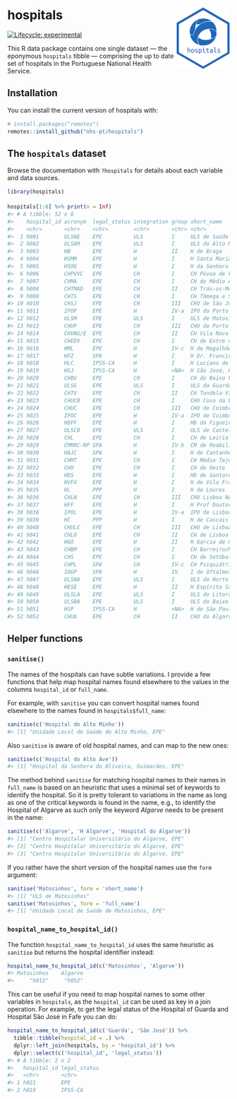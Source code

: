 
<!-- README.md is generated from README.Rmd. Please edit that file -->

# hospitals <img src='man/figures/logo.svg' align="right" height="139" />

<!-- badges: start -->

[![Lifecycle:
experimental](https://img.shields.io/badge/lifecycle-experimental-orange.svg)](https://lifecycle.r-lib.org/articles/stages.html#experimental)
<!-- badges: end -->

This R data package contains one single dataset — the eponymous
`hospitals` tibble — comprising the up to date set of hospitals in the
Portuguese National Health Service.

## Installation

You can install the current version of hospitals with:

``` r
# install.packages("remotes")
remotes::install_github("nhs-pt/hospitals")
```

## The `hospitals` dataset

Browse the documentation with `?hospitals` for details about each
variable and data sources.

``` r
library(hospitals)

hospitals[1:6] %>% print(n = Inf)
#> # A tibble: 52 x 6
#>    hospital_id acronym  legal_status integration group short_name               
#>    <chr>       <chr>    <chr>        <chr>       <chr> <chr>                    
#>  1 h001        ULSNE    EPE          ULS         I     ULS de Saúde do Nordeste 
#>  2 h002        ULSAM    EPE          ULS         I     ULS do Alto Minho        
#>  3 h003        HB       EPE          H           II    H de Braga               
#>  4 h004        HSMM     EPE          H           I     H Santa Maria Maior      
#>  5 h005        HSOG     EPE          H           I     H da Senhora da Oliveira 
#>  6 h006        CHPVVC   EPE          CH          I     CH Póvoa de Varzim/Vila …
#>  7 h007        CHMA     EPE          CH          I     CH do Médio Ave          
#>  8 h008        CHTMAD   EPE          CH          II    CH Trás-os-Montes e Alto…
#>  9 h009        CHTS     EPE          CH          I     CH Tâmega e Sousa        
#> 10 h010        CHSJ     EPE          CH          III   CHU de São João          
#> 11 h011        IPOP     EPE          H           IV-a  IPO do Porto             
#> 12 h012        ULSM     EPE          ULS         I     ULS de Matosinhos        
#> 13 h013        CHUP     EPE          CH          III   CHU do Porto             
#> 14 h014        CHVNG/E  EPE          CH          II    CH Vila Nova de Gaia/Esp…
#> 15 h015        CHEDV    EPE          CH          I     CH de Entre o Douro e Vo…
#> 16 h016        HML      EPE          H           IV-c  H de Magalhães Lemos     
#> 17 h017        HFZ      SPA          H           I     H Dr. Francisco Zagalo   
#> 18 h018        HLC      IPSS-CA      H           I     H Luciano de Castro, Ana…
#> 19 h019        HSJ      IPSS-CA      H           <NA>  H São José, Fafe         
#> 20 h020        CHBV     EPE          CH          I     CH do Baixo Vouga        
#> 21 h021        ULSG     EPE          ULS         I     ULS da Guarda            
#> 22 h022        CHTV     EPE          CH          II    CH Tondela-Viseu         
#> 23 h023        CHUCB    EPE          CH          I     CHU Cova da Beira        
#> 24 h024        CHUC     EPE          CH          III   CHU de Coimbra           
#> 25 h025        IPOC     EPE          H           IV-a  IPO de Coimbra           
#> 26 h026        HDFF     EPE          H           I     HD da Figueira da Foz    
#> 27 h027        ULSCB    EPE          ULS         I     ULS de Castelo Branco    
#> 28 h028        CHL      EPE          CH          I     CH de Leiria             
#> 29 h029        CMRRC-RP SPA          H           IV-b  CM de Reabilitação da RC…
#> 30 h030        HAJC     SPA          H           I     H de Cantanhede          
#> 31 h031        CHMT     EPE          CH          I     CH Médio Tejo            
#> 32 h032        CHO      EPE          CH          I     CH do Oeste              
#> 33 h033        HDS      EPE          H           I     HD de Santarém           
#> 34 h034        HVFX     EPE          H           I     H de Vila Franca de Xira 
#> 35 h035        HL       PPP          H           I     H de Loures              
#> 36 h036        CHLN     EPE          CH          III   CHU Lisboa Norte         
#> 37 h037        HFF      EPE          H           I     H Prof Doutor Fernando F…
#> 38 h038        IPOL     EPE          H           IV-a  IPO de Lisboa            
#> 39 h039        HC       PPP          H           I     H de Cascais             
#> 40 h040        CHULC    EPE          CH          III   CHU de Lisboa Central    
#> 41 h041        CHLO     EPE          CH          II    CH de Lisboa Ocidental   
#> 42 h042        HGO      EPE          H           II    H Garcia de Orta         
#> 43 h043        CHBM     EPE          CH          I     CH Barreiro/Montijo      
#> 44 h044        CHS      EPE          CH          I     CH de Setúbal            
#> 45 h045        CHPL     SPA          CH          IV-c  CH Psiquiátrico de Lisboa
#> 46 h046        IOGP     SPA          H           IV    I de Oftalmologia Dr. Ga…
#> 47 h047        ULSNA    EPE          ULS         I     ULS do Norte Alentejano  
#> 48 h048        HESE     EPE          H           II    H Espírito Santo de Évora
#> 49 h049        ULSLA    EPE          ULS         I     ULS do Litoral Alentejano
#> 50 h050        ULSBA    EPE          ULS         I     ULS do Baixo Alentejo    
#> 51 h051        HSP      IPSS-CA      H           <NA>  H de São Paulo, Serpa    
#> 52 h052        CHUA     EPE          CH          II    CHU do Algarve
```

## Helper functions

### `sanitise()`

The names of the hospitals can have subtle variations. I provide a few
functions that help map hospital names found elsewhere to the values in
the columns `hospital_id` or `full_name`.

For example, with `sanitise` you can convert hospital names found
elsewhere to the names found in `hospitals$full_name`:

``` r
sanitise(c('Hospital do Alto Minho'))
#> [1] "Unidade Local de Saúde do Alto Minho, EPE"
```

Also `sanitise` is aware of old hospital names, and can map to the new
ones:

``` r
sanitise(c('Hospital do Alto Ave'))
#> [1] "Hospital da Senhora da Oliveira, Guimarães, EPE"
```

The method behind `sanitise` for matching hospital names to their names
in `full_name` is based on an heuristic that uses a minimal set of
keywords to identify the hospital. So it is pretty tolerant to
variations in the name as long as one of the critical keywords is found
in the name, e.g., to identify the Hospital of Algarve as such only the
keyword *Algarve* needs to be present in the name:

``` r
sanitise(c('Algarve', 'H Algarve', 'Hospital do Algarve'))
#> [1] "Centro Hospitalar Universitário do Algarve, EPE"
#> [2] "Centro Hospitalar Universitário do Algarve, EPE"
#> [3] "Centro Hospitalar Universitário do Algarve, EPE"
```

If you rather have the short version of the hospital names use the
`form` argument:

``` r
sanitise('Matosinhos', form = 'short_name')
#> [1] "ULS de Matosinhos"
sanitise('Matosinhos', form = 'full_name')
#> [1] "Unidade Local de Saúde de Matosinhos, EPE"
```

### `hospital_name_to_hospital_id()`

The function `hospital_name_to_hospital_id` uses the same heuristic as
`sanitise` but returns the hospital identifier instead:

``` r
hospital_name_to_hospital_id(c('Matosinhos', 'Algarve'))
#> Matosinhos    Algarve 
#>     "h012"     "h052"
```

This can be useful if you need to map hospital names to some other
variables in `hospitals`, as the `hospital_id` can be used as key in a
join operation. For example, to get the legal status of the Hospital of
Guarda and Hospital São José in Fafe you can do:

``` r
hospital_name_to_hospital_id(c('Guarda', 'São José')) %>%
  tibble::tibble(hospital_id = .) %>%
  dplyr::left_join(hospitals, by = 'hospital_id') %>%
  dplyr::select(c('hospital_id', 'legal_status'))
#> # A tibble: 2 x 2
#>   hospital_id legal_status
#>   <chr>       <chr>       
#> 1 h021        EPE         
#> 2 h019        IPSS-CA
```
